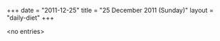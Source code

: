 +++
date = "2011-12-25"
title = "25 December 2011 (Sunday)"
layout = "daily-diet"
+++


\<no entries\>

